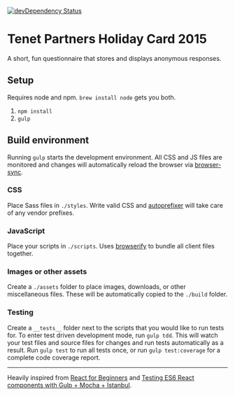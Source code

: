 [![devDependency Status](https://david-dm.org/TenetPartners/react-seed/dev-status.svg)](https://david-dm.org/TenetPartners/react-seed#info=devDependencies)

# Tenet Partners Holiday Card 2015

A short, fun questionnaire that stores and displays anonymous responses.

## Setup
Requires node and npm. `brew install node` gets you both.

1. `npm install`
2. `gulp`

## Build environment
Running `gulp` starts the development environment. All CSS and JS files are monitored and changes will automatically reload the browser via [browser-sync](http://www.browsersync.io/).

### CSS
Place Sass files in `./styles`. Write valid CSS and [autoprefixer](https://github.com/ai/autoprefixer) will take care of any vendor prefixes.

### JavaScript
Place your scripts in `./scripts`. Uses [browserify](http://browserify.org/articles.html) to bundle all client files together.

### Images or other assets
Create a `./assets` folder to place images, downloads, or other miscellaneous files. These will be automatically copied to the `./build` folder.

### Testing
Create a `__tests__` folder next to the scripts that you would like to run tests for. To enter test driven development mode, run `gulp tdd`. This will watch your test files and source files for changes and run tests automatically as a result. Run `gulp test` to run all tests once, or run `gulp test:coverage` for a complete code coverage report.

***
Heavily inspired from [React for Beginners](https://github.com/wesbos/React-For-Beginners-Starter-Files) and [Testing ES6 React components with Gulp + Mocha + Istanbul](https://gist.github.com/yannickcr/6129327b31b27b14efc5).
